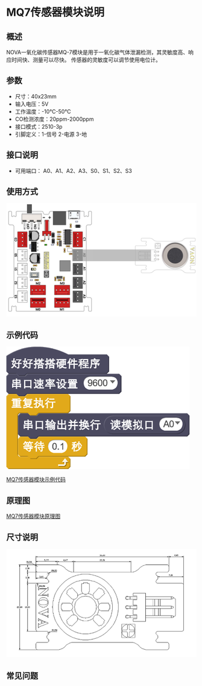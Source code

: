 # MQ7传感器模块说明

## 概述
NOVA一氧化碳传感器MQ-7模块是用于一氧化碳气体泄漏检测，其灵敏度高、响应时间快、测量可以尽快。 传感器的灵敏度可以调节使用电位计。

## 参数
- 尺寸：40x23mm
- 输入电压：5V
- 工作温度：-10℃-50℃
- CO检测浓度：20ppm-2000ppm
- 接口模式：2510-3p
- 引脚定义：1-信号 2-电源 3-地

## 接口说明
- 可用端口： A0、A1、A2、A3、S0、S1、S2、S3

## 使用方式
![](./images/13.png)

## 示例代码
![](./images/14.png)

[MQ7传感器模块示例代码](http://www.haohaodada.com/show.php?id=947448)

## 原理图
[MQ7传感器模块原理图](https://github.com/Haohaodada-official/haohaodada-docs/blob/master/%E5%8E%9F%E7%90%86%E5%9B%BE/MQ%E4%BC%A0%E6%84%9F%E5%99%A8%E5%BA%95%E5%BA%A7.pdf)
## 尺寸说明
![](./images/86.png)

## 常见问题
